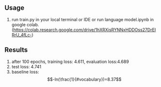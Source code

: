 ## Usage

1. run train.py in your local terminal or IDE
   or
   run language model.ipynb in google colab. (https://colab.research.google.com/drive/1hXRXisRYNNxHDDOss27DrEIRrU_4fLc-)

## Results

1. after 100 epochs, training loss: 4.611, evaluation loss:4.689
2. test loss: 4.741
3. baseline loss: $$-ln(\frac{1}{#vocabulary})=8.37$$
